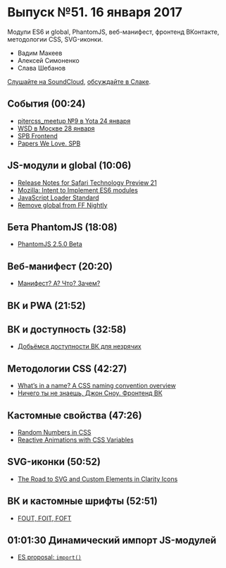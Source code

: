 # Выпуск №51. 16 января 2017

Модули ES6 и global, PhantomJS, веб-манифест, фронтенд ВКонтакте, методологии CSS, SVG-иконки.

- Вадим Макеев
- Алексей Симоненко
- Слава Шебанов

[Слушайте на SoundCloud](https://soundcloud.com/web-standards/episode-51), [обсуждайте в Слаке](https://web-standards.slack.com/messages/podcast/).

## События (00:24)

- [pitercss_meetup №9 в Yota 24 января](https://pitercss.timepad.ru/event/429617/)
- [WSD в Москве 28 января](https://wsd.events/2017/01/28/)
- [SPB Frontend](https://vk.com/spb_frontend)
- [Papers We Love. SPB](https://vk.com/paperswelovespb)

## JS-модули и global (10:06)

- [Release Notes for Safari Technology Preview 21](https://webkit.org/blog/7265/release-notes-for-safari-technology-preview-21/)
- [Mozilla: Intent to Implement ES6 modules](https://groups.google.com/d/msg/mozilla.dev.platform/dr67sITwva8/G3aHo1MKGAAJ)
- [JavaScript Loader Standard](https://whatwg.github.io/loader/)
- [Remove global from FF Nightly](https://github.com/kangax/compat-table/pull/1004)

## Бета PhantomJS (18:08)

- [PhantomJS 2.5.0 Beta](https://groups.google.com/d/msg/phantomjs/AefOuwkgBh0/BsUiXD21DgAJ)

## Веб-манифест (20:20)

- [Манифест? А? Что? Зачем?](https://medium.com/p/865e609f6f47)

## ВК и PWA (21:52)

## ВК и доступность (32:58)

- [Добьёмся доступности ВК для незрячих](https://www.change.org/p/%D0%B4%D0%BE%D0%B1%D1%8C%D1%91%D0%BC%D1%81%D1%8F-%D0%B4%D0%BE%D1%81%D1%82%D1%83%D0%BF%D0%BD%D0%BE%D1%81%D1%82%D0%B8-%D1%81%D0%B0%D0%B9%D1%82%D0%B0-%D0%B2%D0%BA%D0%BE%D0%BD%D1%82%D0%B0%D0%BA%D1%82%D0%B5-%D0%B4%D0%BB%D1%8F-%D0%BD%D0%B5%D0%B7%D1%80%D1%8F%D1%87%D0%B8%D1%85-%D0%BB%D1%8E%D0%B4%D0%B5%D0%B9)

## Методологии CSS (42:27)

- [What’s in a name? A CSS naming convention overview](https://medium.com/p/9fd86eae4e6c)
- [Ничего ты не знаешь, Джон Сноу. Фронтенд ВК](https://youtu.be/qseu-ZaGoes)

## Кастомные свойства (47:26)

- [Random Numbers in CSS](https://css-tricks.com/random-numbers-css/)
- [Reactive Animations with CSS Variables](https://youtu.be/lTCukb6Zn3g)

## SVG-иконки (50:52)

- [The Road to SVG and Custom Elements in Clarity Icons](https://medium.com/p/1d691c6cc91)

## ВК и кастомные шрифты (52:51)

- [FOUT, FOIT, FOFT](https://css-tricks.com/fout-foit-foft/)

## 01:01:30 Динамический импорт JS-модулей

- [ES proposal: `import()`](http://www.2ality.com/2017/01/import-operator.html)
